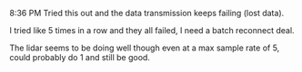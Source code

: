 8:36 PM
Tried this out and the data transmission keeps failing (lost data).

I tried like 5 times in a row and they all failed, I need a batch reconnect deal.

The lidar seems to be doing well though even at a max sample rate of 5, could probably do 1 and still be good.